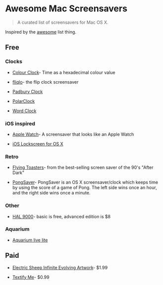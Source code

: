 # Awesome Mac Screensavers

> A curated list of screensavers for Mac OS X.

Inspired by the [awesome](https://github.com/sindresorhus/awesome) list thing.


## Free

### Clocks

* [Colour Clock](http://www.clock.lookatjack.com/)- Time as a hexadecimal colour value

* [fliqlo](http://fliqlo.com/)- the flip clock screensaver

* [Padbury Clock](http://padbury.me/clock/)

* [PolarClock](http://blog.pixelbreaker.com/polarclock)

* [Word Clock](https://www.simonheys.com/wordclock/)

### iOS inspired

* [Apple Watch](http://www.rasmusnielsen.dk/applewatch/)- A screensaver that looks like an Apple Watch

* [iOS Lockscreen for OS X](http://littleendiangamestudios.com/project/ios-7-screen-saver/)

### Retro

* [Flying Toasters](http://en.infinisys.co.jp/product/flyingtoasters/index.shtml)- from the best-selling screen saver of the 90's "After Dark"

* [PongSaver](http://rogueamoeba.com/freebies/)- PongSaver is an OS X screensaver/clock which keeps time by using the score of a game of Pong. The left side wins once an hour, and the right side wins once a minute.

### Other

* [HAL 9000](http://www.halproject.com/)- basic is free, advanced edition is $8

### Aquarium

* [Aquarium live lite](https://itunes.apple.com/us/app/aquarium-live-lite-relaxing/id462563503)

## Paid

* [Electric Sheep Infinite Evolving Artwork](https://itunes.apple.com/us/app/electric-sheep-infinite-evolving/id444604503)- $1.99

* [Textify Me](https://itunes.apple.com/us/app/textify-me/id470453599)- $0.99
